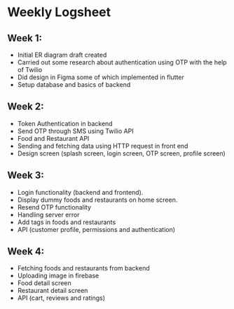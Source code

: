 # Weekly Logsheet

## Week 1:

- Initial ER diagram draft created
- Carried out some research about authentication using OTP with the help of Twilio
- Did design in Figma some of which implemented in flutter
- Setup database and basics of backend 

## Week 2:

- Token Authentication in backend
- Send OTP through SMS using Twilio API
- Food and Restaurant API
- Sending and fetching data using HTTP request in front end
- Design screen (splash screen, login screen, OTP screen, profile screen)

## Week 3:

- Login functionality (backend and frontend).
- Display dummy foods and restaurants on home screen.
- Resend OTP functionality
- Handling server error
- Add tags in foods and restaurants
- API (customer profile, permissions and authentication)

## Week 4:

- Fetching foods and restaurants from backend
- Uploading image in firebase
- Food detail screen
- Restaurant detail screen 
- API (cart, reviews and ratings)
